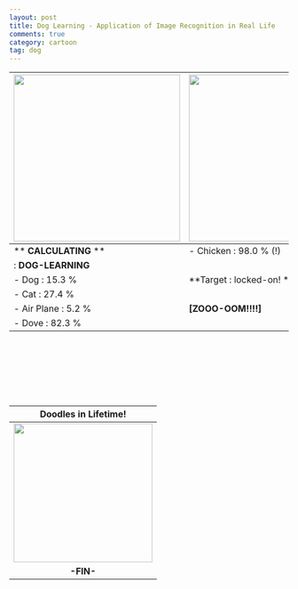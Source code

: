 ```yaml
---
layout: post
title: Dog Learning - Application of Image Recognition in Real Life
comments: true
category: cartoon
tag: dog
---
```

<!--THIS IS TITLE -->

| <img src="{{site.baseurl}}/images/cartoon_img/2020-04-18-dog-learning-00.png" width="300"> | <img src="{{site.baseurl}}/images/cartoon_img/2020-04-18-dog-learning-01.png" width="300"> |
|:---------------------|:-----------------------|
| ** **CALCULATING** **| - Chicken : 98.0 % (!)
| : **DOG-LEARNING**   |
| - Dog       : 15.3 % | **Target : locked-on! ***
| - Cat       : 27.4 % |
| - Air Plane :  5.2 % | **[ZOOO-OOM!!!!]**　
| - Dove      : 82.3 % |



<br><br><br><br><br><br>




<!--SIGNITURE HERE-->

| **Doodles in Lifetime!**
|:---------------------:|
| <img width="250" src="{{site.baseurl}}/images/system/spark_family_01.png">
| <b>-FIN-</b>

<br><br><br>


<!--DISQUS : COMMENTS HERE-->
